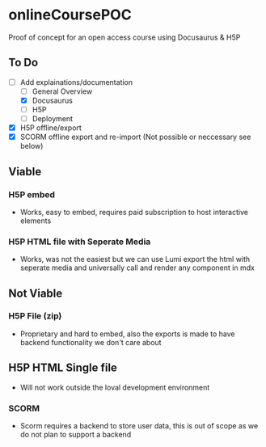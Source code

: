 # onlineCoursePOC

Proof of concept for an open access course using Docusaurus &amp; H5P


## To Do

- [ ] Add explainations/documentation
    - [ ] General Overview
    - [x] Docusaurus
    - [ ] H5P
    - [ ] Deployment
- [x] H5P offline/export
- [x] SCORM offline export and re-import (Not possible or neccessary see below)

## Viable

### H5P embed

- Works, easy to embed, requires paid subscription to host interactive elements

### H5P HTML file with Seperate Media 

- Works, was not the easiest but we can use Lumi export the html with seperate media and universally call and render any component in mdx

## Not Viable

### H5P File (zip)
- Proprietary and hard to embed, also the exports is made to have backend functionality we don't care about 

## H5P HTML Single file
- Will not work outside the loval development environment

### SCORM
- Scorm requires a backend to store user data, this is out of scope as we do not plan to support a backend